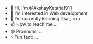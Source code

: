 - 👋 Hi, I’m @AkshayKataria1911
- 👀 I’m interested in Web development
- 🌱 I’m currently learning Dsa , c++
- 📫 How to reach me ...
- 😄 Pronouns: ...
- ⚡ Fun fact: ...

<!---
AkshayKataria1911/AkshayKataria1911 is a ✨ special ✨ repository because its `README.md` (this file) appears on your GitHub profile.
You can click the Preview link to take a look at your changes.
--->
